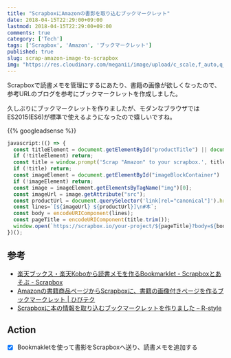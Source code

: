 ```yaml
---
title: "ScrapboxにAmazonの書影を取り込むブックマークレット"
date: 2018-04-15T22:29:00+09:00
lastmod: 2018-04-15T22:29:00+09:00
comments: true
category: ['Tech']
tags: ['Scrapbox', 'Amazon', 'ブックマークレット']
published: true
slug: scrap-amazon-image-to-scrapbox
img: "https://res.cloudinary.com/meganii/image/upload/c_scale,f_auto,q_auto,w_300/v1514031264/thumbnail_tech.png"
---
```


Scrapboxで読書メモを管理にするにあたり、書籍の画像が欲しくなったので、参考URLのブログを参考にブックマークレットを作成しました。

久しぶりにブックマークレットを作りましたが、モダンなブラウザではES2015(ES6)が標準で使えるようになったので嬉しいですね。


<!--more-->
{{% googleadsense %}}


```javascript
javascript:(() => {
  const titleElement = document.getElementById("productTitle") || document.getElementById("ebooksProductTitle");
  if (!titleElement) return;
  const title = window.prompt('Scrap "Amazon" to your scrapbox.', titleElement.innerHTML);
  if (!title) return;
  const imageElement = document.getElementById("imageBlockContainer") || document.getElementById("ebooksImageBlockContainer");
  if (!imageElement) return;
  const image = imageElement.getElementsByTagName("img")[0];
  const imageUrl = image.getAttribute("src");
  const productUrl = document.querySelector('link[rel="canonical"]').href.replace(/amazon.co.jp\/.*\/dp/, 'amazon.co.jp/dp');
  const lines=`[${imageUrl} ${productUrl}]\n#本`;
  const body = encodeURIComponent(lines);
  const pageTitle = encodeURIComponent(title.trim());
  window.open(`https://scrapbox.io/your-project/${pageTitle}?body=${body}`);
})();
```

## 参考

- [楽天ブックス・楽天Koboから読書メモを作るBookmarklet \- Scrapboxとあそぶ \- Scrapbox](https://scrapbox.io/scrasobox/%E6%A5%BD%E5%A4%A9%E3%83%96%E3%83%83%E3%82%AF%E3%82%B9%E3%83%BB%E6%A5%BD%E5%A4%A9Kobo%E3%81%8B%E3%82%89%E8%AA%AD%E6%9B%B8%E3%83%A1%E3%83%A2%E3%82%92%E4%BD%9C%E3%82%8BBookmarklet)
- [Amazonの書籍商品ページからScrapboxに、書籍の画像付きページを作るブックマークレット \| ひびテク](https://yoshikiito.net/blog/archives/1325)
- [Scrapboxに本の情報を取り込むブックマークレットを作りました – R\-style](https://rashita.net/blog/?p=24448)


## Action

- [x] Bookmakletを使って書影をScrapboxへ送り、読書メモを追加する


